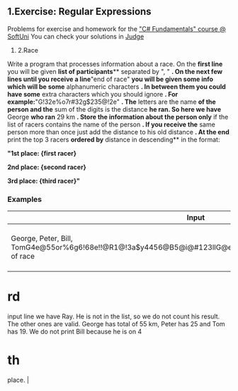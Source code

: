 ﻿## 1.Exercise: Regular Expressions

Problems for exercise and homework for the [&quot;C#  Fundamentals&quot; course @ SoftUni](https://softuni.bg/trainings/2363/csharp-fundamentals-may-2019)
You can check your solutions in [Judge](https://judge.softuni.bg/Contests/1668/)

1. 2.Race

Write a program that processes information about a race. On the **first line** you will be given **list of participants**** separated by &quot;, &quot; **. On the next few lines until you receive a line**&quot;end of race&quot; **you will be given some info which will be some** alphanumeric characters **. In between them you could have some** extra characters which you should ignore **. For example:**&quot;G!32e%o7r#32g$235@!2e&quot; **. The** letters are the name **of the person and the** sum of the digits is the distance **he ran. So here we have** George **who ran** 29 km **. Store the information about the person only** if the list of racers contains the name of the person **. If you receive the** same person more than once just add the distance to his old distance **. At the end** print the top 3 racers **ordered by** distance in descending** in the format:

**&quot;1st place: {first racer}**

**2nd place: {second racer}**

**3rd place: {third racer}&quot;**

### Examples

| **Input** | **Output** | **Comment** |
| --- | --- | --- |
| George, Peter, Bill, TomG4e@55or%6g6!68e!!@R1@!3a$y4456@B5@i@#123llG@e54o$r6ge#7P%et^#e5346rT$o553m&amp;6end of race | 1st place: George2nd place: Peter3rd place: Tom | On the 3
# rd
 input line we have Ray. He is not in the list, so we do not count his result. The other ones are valid. George has total of 55 km, Peter has 25 and Tom has 19. We do not print Bill because he is on 4
# th
 place.  |

